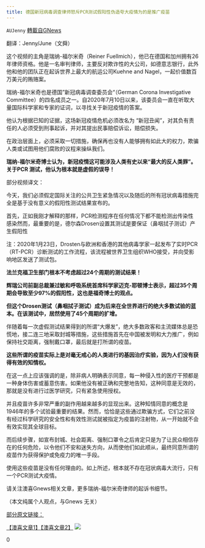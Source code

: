 ```yaml
---
title: 德国新冠病毒调查律师怒斥PCR测试假阳性伪造夸大疫情为的是推广疫苗
---
```

`AUJenny` [轉載自GNews](https://gnews.org/zh-hans/1541919/)

翻译：Jenny/June（文舜）

这个视频的主角是瑞纳-福尔米奇（Reiner Fuellmich），他已在德国和加州拥有26年律师资格。他是一名审判律师，主要反对欺诈性的大公司，如德意志银行，此外他和他的团队正在起诉世界上最大的航运公司Kuehne and Nagel，一起价值数百万美元的贿赂案。

瑞纳-福尔米奇也是德国”新冠病毒调查委员会“（German Corona Investigative Committee）的四名成员之一。自2020年7月10日以来，该委员会一直在听取大量国际科学家和专家的证词，以寻找关于新冠疫情的答案。

他认为根据已知的证据，这场新冠疫情危机必须改名为 “新冠丑闻”，对其负有责任的人必须受到刑事起诉，并对其提出民事赔偿诉讼，赔偿损失。

在政治层面上，必须采取一切措施，确保再也没有人能够拥有如此大的权力，欺骗人类或试图用他们腐败的议程来操纵我们。

**瑞纳-福尔米奇博士认为，新冠疫情这可能涉及人类有史以来“最大的反人类罪”。关于PCR 测试，他认为根本就是虚假的误导！**

部分视频译文：

今天，我们必须假定国际关注的公共卫生紧急情况以及随后的所有冠状病毒措施完全是基于没有意义的假阳性测试结果宣布的。

首先，正如我刚才解释的那样，PCR检测程序在任何情况下都不能检测出传染性感染然而，最重要的是，德尔森Drosen设置其测试是要保证（鼻咽拭子测试）产生假阳性

注：2020年1月23日，Drosten与欧洲和香港的其他病毒学家一起发布了实时PCR（RT-PCR）诊断测试的工作流程，该流程被世界卫生组织WHO接受，并向受影响地区发送了测试包。

**法兰克福卫生部门根本不考虑超过24个周期的测试结果！**

**辉瑞公司前副总裁兼过敏和呼吸系统首席科学家迈克-耶顿博士表示，超过35个周期会导致至少97%的假阳性，这也是福奇博士的观点。**

**但这个Drosen测试（鼻咽拭子测试）成为后来在全世界进行的绝大多数试验的蓝本。在该测试中，居然使用了45个周期的扩增。**

伴随着每一次虚假测试结果得到的所谓“大爆发”，绝大多数政客和主流媒体总是恐慌地，接二连三地采取封城等措施，这些措施首先在中国被发明和大力推广，例如保持社交距离，强制戴口罩，最后就是打所谓的疫苗。

**这些所谓的疫苗实际上是对毫无戒心的人类进行的基因治疗实验，因为人们没有获得有效的知情权。**

在这一点上应该强调的是，除非病人明确表示同意，每一种侵入性的医疗干预都是一种身体伤害或蓄意伤害。如果他没有被正确和完整地告知，这种同意是无效的，那就是没有进行过医学研究，只有紧急使用授权。

并且疫苗许多非常严重的副作用越来越多的显现出来。这种知情同意的概念是1946年的多个试验最重要的结果。然而，恰恰是这些通过欺骗方式，它们之前没有经过科学研究的安全性和有效性测试就被指定为疫苗的注射物，从一开始就不会有效实现其全球目标。

而后续步骤，如宣布封城、社会距离、强制口罩令之后肯定只是为了让民众相信存在的任何危险，以令他们不安和迷失方向，从而使他们如此顺从，最终同意所谓的疫苗作为获得保护或免疫力的唯一手段。

使用这些疫苗是没有任何理由的。如上所述，根本就不存在冠状病毒大流行，只有一个PCR测试大疫情。

请关注澳喜Gnews相关文章，更多瑞纳-福尔米奇律师的起诉书细节。

（本文纯属个人观点，与Gnews 无关）

[部分原文链接：](https://www.aeginagreece.com/aegina-island/wp-content/uploads/2020/12/Transcript-testimony-Reiner-Fuellmich-.pdf)

[【澳喜文章1】](https://gnews.org/zh-hans/author/aujenny/)[【澳喜文章2】](https://gnews.org/zh-hans/author/himalaya-australia/)
![](https://assets.gnews.org/wp-content/uploads/2021/09/AUSTRALIA-1.jpeg)


0
